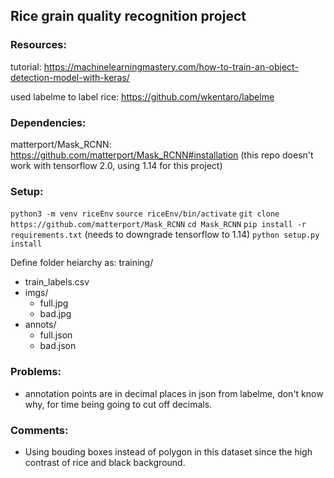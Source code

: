 ## Rice grain quality recognition project

### Resources:
tutorial: https://machinelearningmastery.com/how-to-train-an-object-detection-model-with-keras/

used labelme to label rice: https://github.com/wkentaro/labelme

### Dependencies:
matterport/Mask_RCNN: https://github.com/matterport/Mask_RCNN#installation (this repo doesn't work with tensorflow 2.0, using 1.14 for this project)

### Setup:
`python3 -m venv riceEnv`
`source riceEnv/bin/activate`
`git clone https://github.com/matterport/Mask_RCNN`
`cd Mask_RCNN`
`pip install -r requirements.txt` (needs to downgrade tensorflow to 1.14)
`python setup.py install`

Define folder heiarchy as:
training/
- train_labels.csv
- imgs/
    - full.jpg
    - bad.jpg
- annots/
    - full.json
    - bad.json

### Problems:
- annotation points are in decimal places in json from labelme, don't know why, for time being going to cut off decimals.

### Comments:
- Using bouding boxes instead of polygon in this dataset since the high contrast of rice and black background.